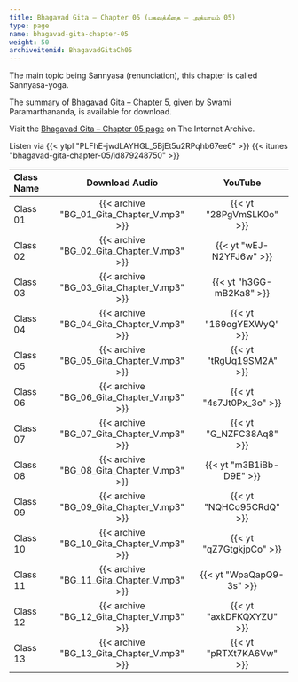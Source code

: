 ```yaml
---
title: Bhagavad Gita – Chapter 05 (பகவத்கீதை – அத்யாயம் 05)
type: page
name: bhagavad-gita-chapter-05
weight: 50
archiveitemid: BhagavadGitaCh05
---
```


The main topic being Sannyasa (renunciation), this chapter is called Sannyasa-yoga.

The summary of [Bhagavad Gita – Chapter 5](https://media.poornalayam.org/download/BhagavadGitaSummary/BG_05.pdf), given by Swami Paramarthananda, is available for download.

Visit the [Bhagavad Gita – Chapter 05 page](https://archive.org/details/BhagavadGitaCh05) on The Internet Archive.

Listen via {{< ytpl "PLFhE-jwdLAYHGL_5BjEt5u2RPqhb67ee6" >}} {{< itunes "bhagavad-gita-chapter-05/id879248750" >}}

Class Name | Download Audio | YouTube
:---|:---:|:---:
Class 01 | {{< archive "BG_01_Gita_Chapter_V.mp3" >}} | {{< yt "28PgVmSLK0o" >}}
Class 02 | {{< archive "BG_02_Gita_Chapter_V.mp3" >}} | {{< yt "wEJ-N2YFJ6w" >}}
Class 03 | {{< archive "BG_03_Gita_Chapter_V.mp3" >}} | {{< yt "h3GG-mB2Ka8" >}}
Class 04 | {{< archive "BG_04_Gita_Chapter_V.mp3" >}} | {{< yt "169ogYEXWyQ" >}}
Class 05 | {{< archive "BG_05_Gita_Chapter_V.mp3" >}} | {{< yt "tRgUq19SM2A" >}}
Class 06 | {{< archive "BG_06_Gita_Chapter_V.mp3" >}} | {{< yt "4s7Jt0Px_3o" >}}
Class 07 | {{< archive "BG_07_Gita_Chapter_V.mp3" >}} | {{< yt "G_NZFC38Aq8" >}}
Class 08 | {{< archive "BG_08_Gita_Chapter_V.mp3" >}} | {{< yt "m3B1iBb-D9E" >}}
Class 09 | {{< archive "BG_09_Gita_Chapter_V.mp3" >}} | {{< yt "NQHCo95CRdQ" >}}
Class 10 | {{< archive "BG_10_Gita_Chapter_V.mp3" >}} | {{< yt "qZ7GtgkjpCo" >}}
Class 11 | {{< archive "BG_11_Gita_Chapter_V.mp3" >}} | {{< yt "WpaQapQ9-3s" >}}
Class 12 | {{< archive "BG_12_Gita_Chapter_V.mp3" >}} | {{< yt "axkDFKQXYZU" >}}
Class 13 | {{< archive "BG_13_Gita_Chapter_V.mp3" >}} | {{< yt "pRTXt7KA6Vw" >}}